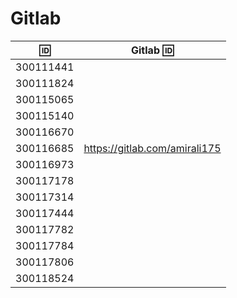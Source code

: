 # Gitlab


| :id: |   Gitlab :id: |
|-----------|---------------|
| 300111441 | |
| 300111824 | |
| 300115065 | |
| 300115140 | |
| 300116670 | |
| 300116685 | https://gitlab.com/amirali175| 
| 300116973| |
| 300117178| |
| 300117314| |
| 300117444| |
| 300117782| |
| 300117784| |
| 300117806| |
| 300118524| |

